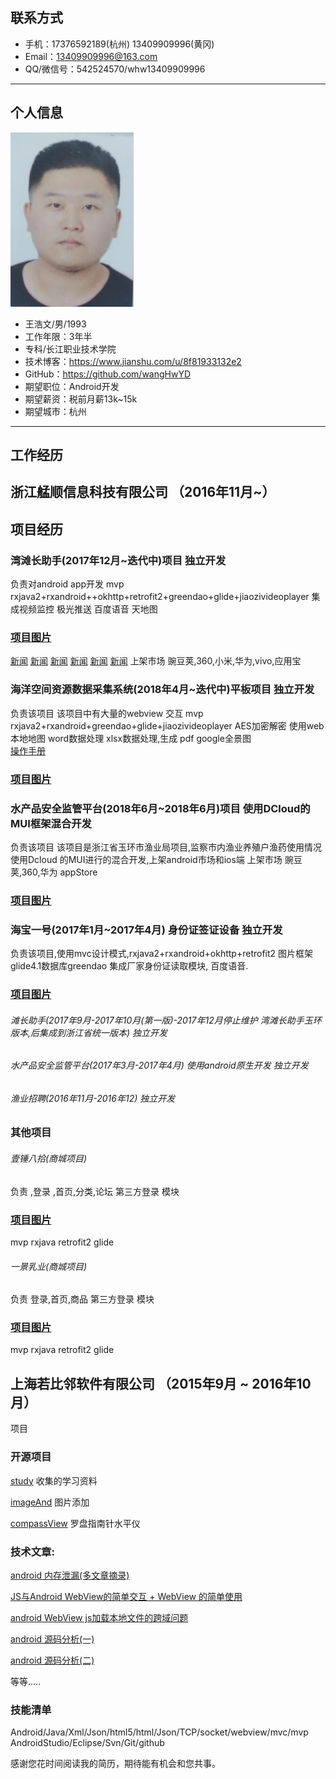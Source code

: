 
## 联系方式

- 手机：17376592189(杭州)   13409909996(黄冈)
- Email：13409909996@163.com
- QQ/微信号：542524570/whw13409909996

---

## 个人信息

![](https://github.com/wangHwYD/resume/blob/master/images/20181009143422.png)	


- 王浩文/男/1993   						      	
- 工作年限：3年半
- 专科/长江职业技术学院
- 技术博客：https://www.jianshu.com/u/8f81933132e2
- GitHub：https://github.com/wangHwYD
- 期望职位：Android开发
- 期望薪资：税前月薪13k~15k
- 期望城市：杭州

---

## 工作经历


## 浙江艋顺信息科技有限公司 （2016年11月~）
## 项目经历
### 湾滩长助手(2017年12月~迭代中)项目  独立开发
负责对android app开发
mvp rxjava2+rxandroid++okhttp+retrofit2+greendao+glide+jiaozivideoplayer
集成视频监控 极光推送 百度语音 天地图

### [项目图片](https://github.com/wangHwYD/resume/blob/master/images/%E6%B9%BE%E6%BB%A9%E9%95%BF%E5%8A%A9%E6%89%8B/tz.md)

[新闻](https://mp.weixin.qq.com/s/JVOgF9ulvyV0hTBeHJHsqw)
[新闻](https://mp.weixin.qq.com/s/JVOgF9ulvyV0hTBeHJHsqw)
[新闻](https://mp.weixin.qq.com/s/r1eBDb0OV2GPYpNsDLPOzw)
[新闻](https://mp.weixin.qq.com/s/pvcsHvpKOLUQfxRLhN4z8Q)
[新闻](https://mp.weixin.qq.com/s/ZEoFJFSGuL6qpu7xTLksQw)
[新闻](https://mp.weixin.qq.com/s/-JUnWR5NuU-MLJa5g6oKIw)
上架市场 豌豆荚,360,小米,华为,vivo,应用宝


### 海洋空间资源数据采集系统(2018年4月~迭代中)平板项目 独立开发
负责该项目 该项目中有大量的webview 交互
mvp rxjava2+rxandroid+greendao+glide+jiaozivideoplayer
AES加密解密 使用web本地地图 word数据处理 xlsx数据处理,生成 pdf google全景图  
[操作手册](https://github.com/wangHwYD/resume/blob/master/images/%E6%B5%B7%E6%B4%8B%E7%A9%BA%E9%97%B4%E8%B5%84%E6%BA%90%E6%95%B0%E6%8D%AE%E9%87%87%E9%9B%86%E7%B3%BB%E7%BB%9F/%E5%B2%B1%E5%B1%B1%E5%B9%B3%E6%9D%BF%E6%8A%A5%E5%91%8A12-3%EF%BC%88bob%EF%BC%89.docx)
### [项目图片](https://github.com/wangHwYD/resume/blob/master/images/%E6%B5%B7%E6%B4%8B%E7%A9%BA%E9%97%B4%E8%B5%84%E6%BA%90%E6%95%B0%E6%8D%AE%E9%87%87%E9%9B%86%E7%B3%BB%E7%BB%9F/hy.md)

### 水产品安全监管平台(2018年6月~2018年6月)项目  使用DCloud的MUI框架混合开发
负责该项目 该项目是浙江省玉环市渔业局项目,监察市内渔业养殖户渔药使用情况
使用Dcloud 的MUI进行的混合开发,上架android市场和ios端
上架市场 豌豆荚,360,华为 appStore
### [项目图片](https://github.com/wangHwYD/resume/blob/master/images/%E6%B0%B4%E4%BA%A7%E5%93%81%E5%AE%89%E5%85%A8%E7%9B%91%E7%AE%A1%E5%B9%B3%E5%8F%B0/scp.md)

### 海宝一号(2017年1月~2017年4月) 身份证签证设备 独立开发

负责该项目,使用mvc设计模式,rxjava2+rxandroid+okhttp+retrofit2
图片框架 glide4.1数据库greendao 集成厂家身份证读取模块, 百度语音.

### [项目图片](https://github.com/wangHwYD/resume/blob/master/images/%E6%B5%B7%E5%AE%9D%E4%B8%80%E5%8F%B7/hb.md)

###### 滩长助手(2017年9月-2017年10月(第一版)-2017年12月停止维护 湾滩长助手玉环版本,后集成到浙江省统一版本) 独立开发
###### 水产品安全监管平台(2017年3月-2017年4月) 使用android原生开发 独立开发
###### 渔业招聘(2016年11月-2016年12) 独立开发

### 其他项目
###### 壹锤八拾(商城项目) 
负责 ,登录 ,首页,分类,论坛 第三方登录 模块
### [项目图片](https://github.com/wangHwYD/resume/blob/master/images/%E4%B8%80%E9%94%A480/80.md)
mvp rxjava retrofit2  glide 
###### 一景乳业(商城项目) 
负责 登录,首页,商品  第三方登录 模块
### [项目图片](https://github.com/wangHwYD/resume/blob/master/images/%E4%B8%80%E6%99%AF%E4%B9%B3%E4%B8%9A/yj.md)
mvp rxjava retrofit2  glide 


## 上海若比邻软件有限公司 （2015年9月 ~ 2016年10月）

项目

### 开源项目
[study](https://github.com/wangHwYD/study) 收集的学习资料

[imageAnd]() 图片添加  

[compassView]() 罗盘指南针水平仪
### 技术文章:
[android 内存泄漏(多文章摘录)](https://www.jianshu.com/p/0fa751127d5e)

[JS与Android WebView的简单交互 + WebView 的简单使用](https://www.jianshu.com/p/befc6f77434e)

[android WebView js加载本地文件的跨域问题](https://www.jianshu.com/p/0370d166c72f)	

[android 源码分析(一)](https://www.jianshu.com/p/5d741a16d5ff)

[android 源码分析(二)](https://www.jianshu.com/p/714197a2fd49)

等等.....
### 技能清单
Android/Java/Xml/Json/html5/html/Json/TCP/socket/webview/mvc/mvp
AndroidStudio/Eclipse/Svn/Git/github



感谢您花时间阅读我的简历，期待能有机会和您共事。
